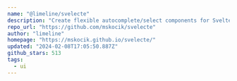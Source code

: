 ```yaml
---
name: "@limeline/svelecte"
description: "Create flexible autocomplete/select components for Svelte apps."
repo_url: "https://github.com/mskocik/svelecte"
author: "limeline"
homepage: "https://mskocik.github.io/svelecte/"
updated: "2024-02-08T17:05:50.887Z"
github_stars: 513
tags: 
  - ui
---
```

